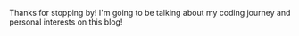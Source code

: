 Thanks for stopping by! I'm going to be talking about my coding journey and personal interests on this blog!
